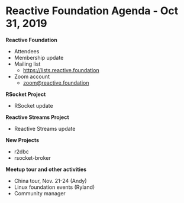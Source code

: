 # Reactive Foundation Agenda - Oct 31, 2019
**Reactive Foundation**

- Attendees
- Membership update
- Mailing list
    - https://lists.reactive.foundation
- Zoom account
    - zoom@reactive.foundation

**RSocket Project**

- RSocket update

**Reactive Streams Project**

- Reactive Streams update

**New Projects**

- r2dbc
- rsocket-broker

**Meetup tour and other activities**

- China tour, Nov. 21-24 (Andy)
- Linux foundation events (Ryland)
- Community manager
